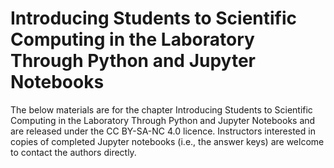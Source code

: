 # Introducing Students to Scientific Computing in the Laboratory Through Python and Jupyter Notebooks

The below materials are for the chapter Introducing Students to Scientific Computing in the Laboratory Through Python and Jupyter Notebooks and are released under the CC BY-SA-NC 4.0 licence. Instructors interested in copies of completed Jupyter notebooks (i.e., the answer keys) are welcome to contact the authors directly.
